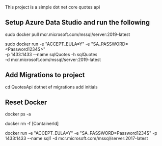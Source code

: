 ﻿

This project is a simple dot net core quotes api

## Setup Azure Data Studio and run the  following

sudo docker pull mcr.microsoft.com/mssql/server:2019-latest

sudo docker run -e "ACCEPT_EULA=Y" -e "SA_PASSWORD=<Password1234$>" \
   -p 1433:1433 --name sqlQuotes -h sqlQuotes \
   -d mcr.microsoft.com/mssql/server:2019-latest


## Add Migrations to project
 cd QuotesApi
dotnet ef migrations add initials


## Reset Docker 
docker ps -a

docker rm -f [ContainerId]

docker run -e "ACCEPT_EULA=Y" -e "SA_PASSWORD=Password1234$" -p 1433:1433 --name sql1 -d mcr.microsoft.com/mssql/server:2017-latest
